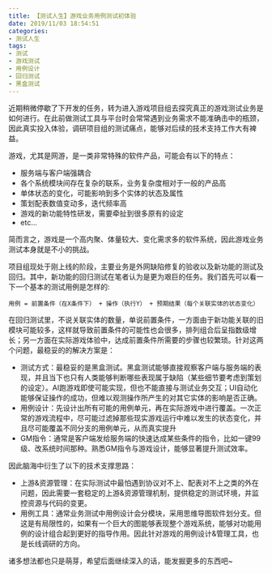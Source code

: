 ```yaml
---
title: 【测试人生】游戏业务用例测试初体验
date: 2019/11/03 18:54:51
categories:
- 测试人生
tags:
- 测试
- 游戏测试
- 用例设计
- 回归测试
- 黑盒测试
---
```


近期稍微停歇了下开发的任务，转为进入游戏项目组去探究真正的游戏测试业务是如何进行。在此前做测试工具与平台时会常常遇到业务需求不能准确击中的瓶颈，因此真实投入体验，调研项目组的测试痛点，能够对后续的技术支持工作大有裨益。

游戏，尤其是网游，是一类非常特殊的软件产品，可能会有以下的特点：

- 服务端与客户端强耦合
- 各个系统模块间存在复杂的联系，业务复杂度相对于一般的产品高
- 单体状态的变化，可能影响到多个实体的状态及属性
- 策划配表数值变动多，迭代频率高
- 游戏的新功能特性研发，需要牵扯到很多原有的设定
- etc...

简而言之，游戏是一个高内聚、体量较大、变化需求多的软件系统，因此游戏业务测试本身就是不小的挑战。

项目组现处于刚上线的阶段，主要业务是外网缺陷修复的验收以及新功能的测试及回归。其中，新功能的回归测试在笔者认为是更为艰巨的任务。我们首先可以看一下一个基本的测试用例是怎样的:

<!-- more -->

```text
用例 = 前置条件（在X条件下） + 操作（执行Y） + 预期结果（每个关联实体的状态变化）
```

在回归测试里，不说关联实体的数量，单说前置条件，一方面由于新功能关联的旧模块可能较多，这样就导致前置条件的可能性也会很多，排列组合后呈指数级增长；另一方面在实际游戏体验中，达成前置条件所需要的步骤也较繁琐。针对这两个问题，最稳妥的的解决方案是：

- 测试方式：最稳妥的是黑盒测试。黑盒测试能够直接观察客户端与服务端的表现，并且当下也只有人类能够判断哪些表现属于缺陷（某些细节要考虑到策划的设定）。AI跑游戏即使可能实现，但也不能直接与测试业务交互；UI自动化能够保证操作的成功，但难以观测操作所产生的对其它实体的影响是否正确。
- 用例设计：先设计出所有可能的用例单元，再在实际游戏中进行覆盖。一次正常的游戏流程中，尽可能过滤掉那些现实游戏运行中难以发生的状态变化，并且尽可能覆盖不同分支的用例单元，从而真实提升
- GM指令：通常是客户端发给服务端的快速达成某些条件的指令，比如一键99级、改系统时间那种。熟悉GM指令与游戏设计，能够显著提升测试效率。

因此脑海中衍生了以下的技术支撑思路：

- 上游&资源管理：在实际测试中最怕遇到协议对不上、配表对不上之类的外在问题，因此需要一套稳定的上游&资源管理机制，提供稳定的测试环境，并监控资源与代码的变更。
- 用例工具：通常业务测试中用例设计会分模块，采用思维导图软件划分支。但这是有局限性的，如果有一个巨大的图能够表现整个游戏系统，能够对功能用例的设计组合起到更好的指导作用。因此针对游戏的用例设计&管理工具，也是长线调研的方向。

诸多想法都也只是萌芽，希望后面继续深入的话，能发掘更多的东西吧~
